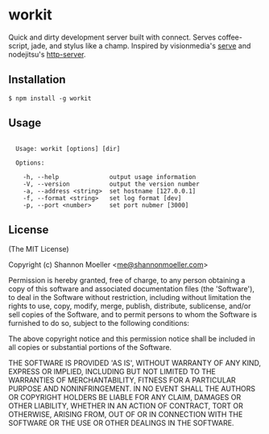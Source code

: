 workit
======

Quick and dirty development server built with connect. Serves coffee-script, jade, and stylus like a champ. Inspired by visionmedia's [serve](https://github.com/visionmedia/serve) and nodejitsu's [http-server](https://github.com/nodejitsu/http-server).

Installation
------------

    $ npm install -g workit

Usage
-----

```

  Usage: workit [options] [dir]

  Options:

    -h, --help              output usage information
    -V, --version           output the version number
    -a, --address <string>  set hostname [127.0.0.1]
    -f, --format <string>   set log format [dev]
    -p, --port <number>     set port nubmer [3000]

```

License
-------

(The MIT License)

Copyright (c) Shannon Moeller &lt;me@shannonmoeller.com&gt;

Permission is hereby granted, free of charge, to any person obtaining
a copy of this software and associated documentation files (the
'Software'), to deal in the Software without restriction, including
without limitation the rights to use, copy, modify, merge, publish,
distribute, sublicense, and/or sell copies of the Software, and to
permit persons to whom the Software is furnished to do so, subject to
the following conditions:

The above copyright notice and this permission notice shall be
included in all copies or substantial portions of the Software.

THE SOFTWARE IS PROVIDED 'AS IS', WITHOUT WARRANTY OF ANY KIND,
EXPRESS OR IMPLIED, INCLUDING BUT NOT LIMITED TO THE WARRANTIES OF
MERCHANTABILITY, FITNESS FOR A PARTICULAR PURPOSE AND NONINFRINGEMENT.
IN NO EVENT SHALL THE AUTHORS OR COPYRIGHT HOLDERS BE LIABLE FOR ANY
CLAIM, DAMAGES OR OTHER LIABILITY, WHETHER IN AN ACTION OF CONTRACT,
TORT OR OTHERWISE, ARISING FROM, OUT OF OR IN CONNECTION WITH THE
SOFTWARE OR THE USE OR OTHER DEALINGS IN THE SOFTWARE.
